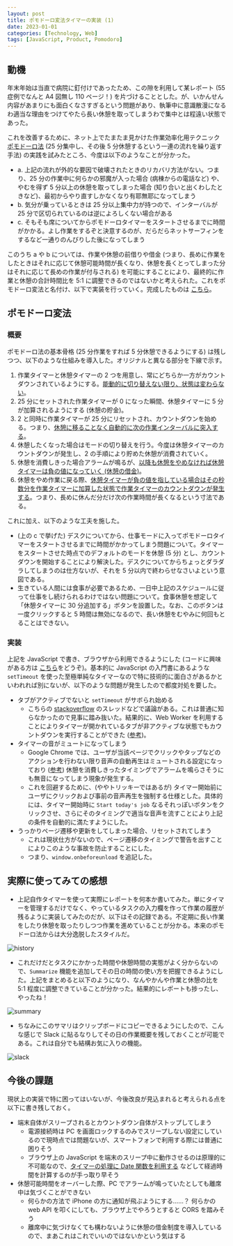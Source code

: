 ```yaml
---
layout: post
title: ポモドーロ変法タイマーの実装 (1)
date: 2023-01-01
categories: [Technology, Web]
tags: [JavaScript, Product, Pomodoro]
---
```


## 動機

年末年始は当直で病院に釘付けであったため、この隙を利用して某レポート (55 症例でなんと A4 図無し 110 ページ！) を片づけることとした。が、いかんせん内容があまりにも面白くなさすぎるという問題があり、執筆中に意識散漫になるわ適当な理由をつけてやたら長い休憩を取ってしまうわで集中とは程遠い状態であった。

これを改善するために、ネット上でたまたま見かけた作業効率化用テクニック [ポモドーロ法](https://ja.wikipedia.org/wiki/%E3%83%9D%E3%83%A2%E3%83%89%E3%83%BC%E3%83%AD%E3%83%BB%E3%83%86%E3%82%AF%E3%83%8B%E3%83%83%E3%82%AF) (25 分集中し、その後 5 分休憩するという一連の流れを繰り返す手法) の実践を試みたところ、今度は以下のようなことが分かった。

- a. 上記の流れが外的な要因で破壊されたときのリカバリ方法がない。つまり、25 分の作業中に何らかの邪魔が入った場合 (病棟からの電話など) や、やむを得ず 5 分以上の休憩を取ってしまった場合 (知り合いと出くわしたときなど)、最初からやり直すしかなくなり有耶無耶になってしまう
- b.  気分が乗っているときは 25 分以上集中力が持つので、インターバルが 25 分で区切られているのは逆によろしくない場合がある
- c.  そもそも席についてからポモドーロタイマーをスタートさせるまでに時間がかかる。よし作業をするぞと決意するのが、だらだらネットサーフィンをするなど一通りのんびりした後になってしまう

このうち a や b については、作業や休憩の前借りや借金 (つまり、長めに作業をしたときはそれに応じて休憩可能時間が長くなり、休憩を長くとってしまった分はそれに応じて長めの作業が付与される) を可能にすることにより、最終的に作業と休憩の合計時間比を 5:1 に調整できるのではないかと考えられた。これをポモドーロ変法と名付け、以下で実装を行っていく。完成したものは [こちら](https://ternbusty.github.io/timer.html)。

## ポモドーロ変法
### 概要
ポモドーロ法の基本骨格 (25 分作業をすれば 5 分休憩できるようにする) は残しつつ、以下のような仕組みを導入した。オリジナルと異なる部分を下線で示す。

1. 作業タイマーと休憩タイマーの 2 つを用意し、常にどちらか一方がカウントダウンされているようにする。<u>能動的に切り替えない限り、状態は変わらない</u>。
2. 25 分にセットされた作業タイマーが 0 になった瞬間、休憩タイマーに 5 分が加算されるようにする (休憩の貯金)。
3. 2 と同時に作業タイマーが 25 分にリセットされ、カウントダウンを始める。つまり、<u>休憩に移ることなく自動的に次の作業インターバルに突入する</u>。
4. 休憩したくなった場合はモードの切り替えを行う。今度は休憩タイマーのカウントダウンが発生し、2 の手順により貯めた休憩が消費されていく。
5. 休憩を消費しきった場合アラームが鳴るが、<u>以降も休憩をやめなければ休憩タイマーは負の値になっていく (休憩の借金)</u>。
6. 休憩をやめ作業に戻る際、<u>休憩タイマーが負の値を指している場合はその秒数分を作業タイマーに加算した状態で作業タイマーのカウントダウンが発生する</u>。つまり、長めに休んだ分だけ次の作業時間が長くなるという寸法である。

これに加え、以下のような工夫を施した。
- (上の c で挙げた) デスクについてから、仕事モードに入ってポモドーロタイマーをスタートさせるまでに時間がかかってしまう問題について。タイマーをスタートさせた時点でのデフォルトのモードを休憩 (5 分) とし、カウントダウンを開始することにより解決した。デスクについてからちょっとダラダラしてしまうのは仕方ないが、それを 5 分以内で終わらせなさいよという意図である。
- 生きている人間には食事が必要であるため、一日中上記のスケジュールに従って仕事をし続けられるわけではない問題について。食事休憩を想定して「休憩タイマーに 30 分追加する」ボタンを設置した。なお、このボタンは一度クリックすると 5 時間は無効になるので、長い休憩をむやみに何回もとることはできない。

### 実装
上記を JavaScript で書き、ブラウザから利用できるようにした (コードに興味がある方は [こちら](https://github.com/ternbusty/ternbusty.github.io/tree/main/assets/js/timer)をどうぞ)。基本的に JavaScript の入門書にあるような `setTimeout` を使った至極単純なタイマーなので特に技術的に面白さがあるかといわれれば別にないが、以下のような問題が発生したので都度対処を要した。

- タブがアクティブでないと `setTimeout` がサボられ始める 
  - こちらの [stackoverflow](https://stackoverflow.com/questions/6032429/chrome-timeouts-interval-suspended-in-background-tabs) のスレッドなどで議論がある。これは普通に知らなかったので見事に踏み抜いた。結果的に、Web Worker を利用することによりタイマーが開かれているタブが非アクティブな状態でもカウントダウンを実行することができた ([参考](https://mohayonao.hatenadiary.org/entry/20111108/1320756534))。
- タイマーの音がミュートになってしまう
  - Google Chrome では、ユーザが当該ページでクリックやタップなどのアクションを行わない限り音声の自動再生はミュートされる設定になっており ([参考](https://developer.chrome.com/blog/autoplay/)) 休憩を消費しきったタイミングでアラームを鳴らさそうにも無音になってしまう現象が発生する。
  - これを回避するために、(ややトリッキーではあるが) タイマー開始前にユーザにクリックおよび事前の音声再生を強制する仕様とした。具体的には、タイマー開始時に `Start today's job` なるそれっぽいボタンをクリックさせ、さらにそのタイミングで適当な音声を流すことにより上記の条件を自動的に満たすようにした。
- うっかりページ遷移や更新をしてしまった場合、リセットされてしまう
  - これは現状仕方がないので、ページ遷移のタイミングで警告を出すことによりこのような事故を防止することにした。
  - つまり、`window.onbeforeunload` を追記した。

## 実際に使ってみての感想
- 上記自作タイマーを使って実際にレポートを何本か書いてみた。単にタイマーを管理するだけでなく、やっているタスクの入力欄を作って作業の履歴が残るように実装してみたのだが、以下はその記録である。不定期に長い作業をしたり休憩を取ったりしつつ作業を進めていることが分かる。本来のポモドーロ法からは大分逸脱したスタイルだ。

![history](../../assets/img/pomodoro/history.png)

- これだけだとタスクにかかった時間や休憩時間の実態がよく分からないので、`Summarize` 機能を追加してその日の時間の使い方を把握できるようにした。上記をまとめると以下のようになり、なんやかんや作業と休憩の比を 5:1 程度に調整できていることが分かった。結果的にレポートも捗ったし、やったね！

![summary](../../assets/img/pomodoro/summary.png)

- ちなみにこのサマリはクリップボードにコピーできるようにしたので、こんな感じで Slack に貼るなりしてその日の作業概要を残しておくことが可能である。これは自分でも結構お気に入りの機能。

![slack](../../assets/img/pomodoro/slack-pomodoro.png)

## 今後の課題

現状上の実装で特に困ってはいないが、今後改良が見込まれると考えられる点を以下に書き残しておく。

- 端末自体がスリープされるとカウントダウン自体がストップしてしまう
  - 電源接続時は PC を画面ロックするのみでスリープしない設定にしているので現時点では問題ないが、スマートフォンで利用する際には普通に困りそう
  - ブラウザ上の JavaScript を端末のスリープ中に動作させるのは原理的に不可能なので、[タイマーの処理に Date 関数を利用する](https://iwb.jp/javascript-sleep-timer-setinterval/) などして経過時間を計算するのが手っ取り早そう
- 休憩可能時間をオーバーした際、PC でアラームが鳴っていたとしても離席中は気づくことができない
  - 何らかの方法で iPhone の方に通知が飛ぶようにする……？ 何らかの web API を叩くにしても、ブラウザ上でやろうとすると CORS を踏みそう
  - 離席中に気づけなくても構わないように休憩の借金制度を導入しているので、まあこれはこれでいいのではないかという気はする
